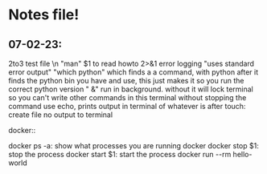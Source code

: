 # Notes file!


## 07-02-23:
2to3 test file \n
"man" $1 to read howto
2>&1 error logging "uses standard error output"
"which python" which finds a a command, with python after it finds the python bin you have and use, this just makes it so you run the correct python version
" &" run in background. without it will lock terminal so you can't write other commands in this terminal without stopping the command
use echo, prints output in terminal of whatever is after
touch: create file no output to terminal

docker::

docker ps -a: show what processes you are running docker
docker stop $1: stop the process
docker start $1: start the process
docker run --rm hello-world
